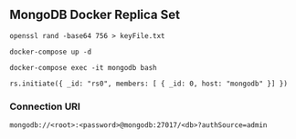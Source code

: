 ## MongoDB Docker Replica Set

```shell
openssl rand -base64 756 > keyFile.txt
```

```shell
docker-compose up -d
```

```shell
docker-compose exec -it mongodb bash
```

```shell
rs.initiate({ _id: "rs0", members: [ { _id: 0, host: "mongodb" }] })
```

### Connection URI

```
mongodb://<root>:<password>@mongodb:27017/<db>?authSource=admin
```